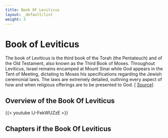 ```yaml
---
title: Book Of Leviticus
layout: _default/list
weight: 3
---
```

# Book of Leviticus

The book of Leviticus is the third book of the Torah (the Pentateuch) and of the Old Testament, also known as the Third Book of Moses. Throughout Leviticus, Israel remains encamped at Mount Sinai while God appears in the Tent of Meeting, dictating to Moses his specifications regarding the Jewish ceremonial laws. The laws are extremely detailed, outlining every aspect of how and when religious offerings are to be presented to God. [ [Source](https://www.sparknotes.com/lit/oldtestament/section5/#:~:text=Important%20Quotations%20Explained-,Summary,to%20be%20presented%20to%20God.)]

## Overview of the Book Of Leviticus
{{< youtube IJ-FekWUZzE >}}

## Chapters if the Book Of Leviticus